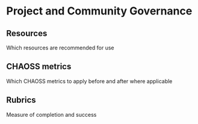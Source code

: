 # Project and Community Governance

## Resources
Which resources are recommended for use

## CHAOSS metrics
Which CHAOSS metrics to apply before and after where applicable

## Rubrics
Measure of completion and success
